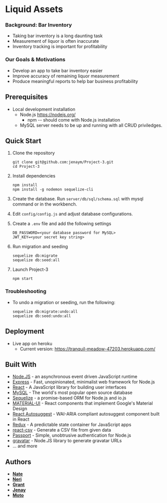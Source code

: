 # Liquid Assets

### Background: Bar Inventory
* Taking bar inventory is a long daunting task
* Measurement of liquor is often inaccurate
* Inventory tracking is important for profitability

### Our Goals & Motivations
* Develop an app to take bar inventory easier
* Improve accuracy of remaining liquor measurement
* Produce meaningful reports to help bar business profitability

## Prerequisites
  * Local development installation
    * Node.js https://nodejs.org/
      * npm -- should come with Node.js installation
    * MySQL server needs to be up and running with all CRUD priviledges.

## Quick Start

1. Clone the repository
    ```
    git clone git@github.com:jenaym/Project-3.git
    cd Project-3
    ```

2. Install dependencies
    ```
    npm install
    npm install -g nodemon sequelize-cli
    ```

3. Create the database. Run `server/db/sql/schema.sql` with mysql command or in the workbench.

4. Edit `config/config.js` and adjust database configurations.

5. Create a `.env` file and add the following settings
    ```
    DB_PASSWORD=<your database password for MySQL>
    JWT_KEY=<your secret key string>
    ```

6. Run migration and seeding
    ```
    sequelize db:migrate
    sequelize db:seed:all
    ```

7. Launch Project-3
    ```
    npm start
    ```

### Troubleshooting

* To undo a migration or seeding, run the following:
    ```
    sequelize db:migrate:undo:all
    sequelize db:seed:undo:all
    ```

## Deployment
* Live app on heroku
  * Current version: https://tranquil-meadow-47203.herokuapp.com/

## Built With
* [Node.JS](https://nodejs.org/) - an asynchronous event driven JavaScript runtime
* [Express](http://expressjs.com/) - Fast, unopinionated, minimalist web framework for Node.js
* [React](https://reactjs.org/) - A JavaScript library for building user interfaces
* [MySQL](https://www.mysql.com/) - The world's most popular open source database
* [Sequelize](http://docs.sequelizejs.com/) - a promise-based ORM for Node.js and io.js
* [MATERIAL-UI](https://material-ui.com/) - React components that implement Google's Material Design
* [React Autosuggest](https://react-autosuggest.js.org/) - WAI-ARIA compliant autosuggest component built in React
* [Redux](https://redux.js.org/) - A predictable state container for JavaScript apps
* [react-csv](https://www.npmjs.com/package/react-csv) - Generate a CSV file from given data
* [Passport](http://www.passportjs.org/) - Simple, unobtrusive authentication for Node.js
* [gravatar](https://github.com/emerleite/node-gravatar) - Node.JS library to generate gravatar URLs
* ... and more

## Authors
* [__Nate__](https://github.com/nholdsworth)
* [__Neri__](https://github.com/xoamara)
* [__Grant__](https://github.com/jgrantlyons)
* [__Jenay__](https://github.com/jenaym)
* [__Moto__](https://github.com/mmakino)
